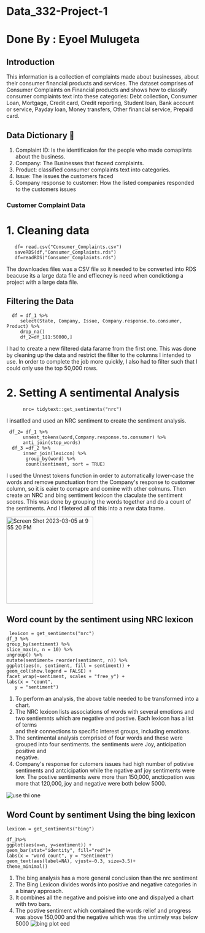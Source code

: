 # Data_332-Project-1
# Done By : Eyoel Mulugeta 

## Introduction
This information is a collection of complaints made about businesses, about their consumer financial products and services. The dataset comprises of Consumer Complaints on Financial products and shows how to classify consumer complaints text into these categories: Debt collection, Consumer Loan, Mortgage, Credit card, Credit reporting, Student loan, Bank account or service, Payday loan, Money transfers, Other financial service, Prepaid card.

## Data Dictionary 📖
 1. Complaint ID: Is the identificaion for the people who made comaplints about the business.
 2. Company: The Businesses that faceed complaints. 
 3. Product: classified consumer complaints text into categories.
 4. Issue: The issues the customers faced 
 5. Company response to customer: How the listed companies responded to the customers issues 

### Customer Complaint Data 

# 1. Cleaning data
   
       df= read.csv("Consumer_Complaints.csv")
       saveRDS(df,"Consumer_Complaints.rds")
       df=readRDS("Consumer_Complaints.rds")
  
The downloades files was a CSV file so it needed to be converted into RDS beacuse its a large data file and effiecney is need when condictiong a project with a large data file. 

## Filtering the Data 

      df = df_1 %>%
         select(State, Company, Issue, Company.response.to.consumer, Product) %>%
         drop_na()
         df_2=df_1[1:50000,]

I had to create  a new filtered data farame from the first one. This was done by cleaning up the data and restrict the filter to the columns I intended to use. In order to complete the job more quickly, I also had to filter such that I could only use the top 50,000 rows.

# 2. Setting A sentimental Analysis

          nrc= tidytext::get_sentiments("nrc")
I insatlled and used an NRC sentiment to create the sentiment analysis. 

     df_2= df_1 %>%
          unnest_tokens(word,Company.response.to.consumer) %>%
          anti_join(stop_words)
      df_3 =df_2 %>% 
          inner_join(lexicon) %>% 
           group_by(word) %>% 
           count(sentiment, sort = TRUE) 
I used the Unnest tokens function in order to automatically lower-case the words and remove punctuation from the Company's response to customer column, so it is eaier to comapre and comine with other colmuns. Then create an NRC and bing sentiment lexicon the claculate the sentiment scores. This was done by grouping the words together and do a count of the sentiments. And I filetered all of this into a new data frame. 


<img width="226" alt="Screen Shot 2023-03-05 at 9 55 20 PM" src="https://user-images.githubusercontent.com/112992643/223016941-8f88dd0c-8ec9-483d-b745-16a9ecaa6c98.png">


## Word count by the sentiment using NRC lexicon
   
     lexicon = get_sentiments("nrc")
    df_3 %>%
    group_by(sentiment) %>%
    slice_max(n, n = 10) %>% 
    ungroup() %>%
    mutate(sentiment= reorder(sentiment, n)) %>%
    ggplot(aes(n, sentiment, fill = sentiment)) +
    geom_col(show.legend = FALSE) +
    facet_wrap(~sentiment, scales = "free_y") +
    labs(x = "count",
       y = "sentiment")
       
   1. To perform an analysis, the above table needed to be transformed into a chart. 
   2. The NRC lexicon lists associations of words with several emotions and two sentiemnts which are negative and postive. Each lexicon has a list of
      terms          
       and their connections to specific interest groups, including emotions. 
   3. The sentimental analysis comprised of four words and these were grouped into four sentiments. the sentiments were Joy, anticipation positive and   
      negative.
   4. Company's response for cutomers issues had high number of potivive sentiments and antcicipation while the ngative anf joy sentiments were low. The 
      postive sentiments were more than 150,000, ancticpation was more that 120,000, joy and negative were both below 5000. 

![use thi one](https://user-images.githubusercontent.com/112992643/223239769-3d4292fe-d449-4059-84c4-dd24d47e0827.png)


## Word Count by sentiment Using the bing lexicon
  
    lexicon = get_sentiments("bing")

    df_3%>%
    ggplot(aes(x=n, y=sentiment)) +
    geom_bar(stat="identity", fill="red")+
    labs(x = "word count", y = "Sentiment")
    geom_text(aes(label=NA), vjust=-0.3, size=3.5)+
    theme_minimal()
 
   1. The bing analysis has a more general conclusion than the nrc sentiment 
   2. The Bing Lexicon divides words into positive and negative categories in a binary approach.
   3. It combines all the negative and poisive into one and dispalyed a chart with two bars. 
   4. The postive sentiment which contained the words relief and progress was above 150,000 and the negative which was the untimely was below 5000
![bing plot eed](https://user-images.githubusercontent.com/112992643/223234038-502f2698-37a8-493e-86b8-3a925b349b64.png)


















